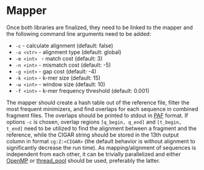 # Mapper

Once both libraries are finalized, they need to be linked to the mapper and the following command line arguments need to be added:
- `-c` - calculate alignment (default: false)
- `-a <str>` - alignment type (default: global)
- `-m <int> ` - match cost (default: 3)
- `-n <int>` - mismatch cost (default: -5)
- `-g <int>` - gap cost (default: -4)
- `-k <int>` - k-mer size (default: 15)
- `-w <int>` - window size (default: 10)
- `-f <int>` - k-mer frequency threshold (default: 0.001)

The mapper should create a hash table out of the reference file, filter the most frequent minimizers, and find overlaps for each sequence in combined fragment files. The overlaps should be printed to stdout in [PAF](https://github.com/lh3/miniasm/blob/master/PAF.md) format. If options `-c` is chosen, overlap regions `[q_begin, q_end]` and `[t_begin, t_end]` need to be utilized to find the alignment between a fragment and the reference, while the CIGAR string should be stored in the 13th output column in format `cg:Z:<CIGAR>` (the default behavior is without alignment to significantly decrease the run time). As mapping/alignment of sequences is independent from each other, it can be trivially parallelized and either [OpenMP](https://www.openmp.org/) or [thread_pool](parallelized) should be used, preferably the latter.
